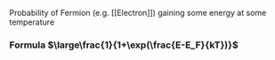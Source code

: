 Probability of Fermion (e.g. [[Electron]]) gaining some energy at some temperature
### Formula $\large\frac{1}{1+\exp(\frac{E-E_F}{kT})}$

